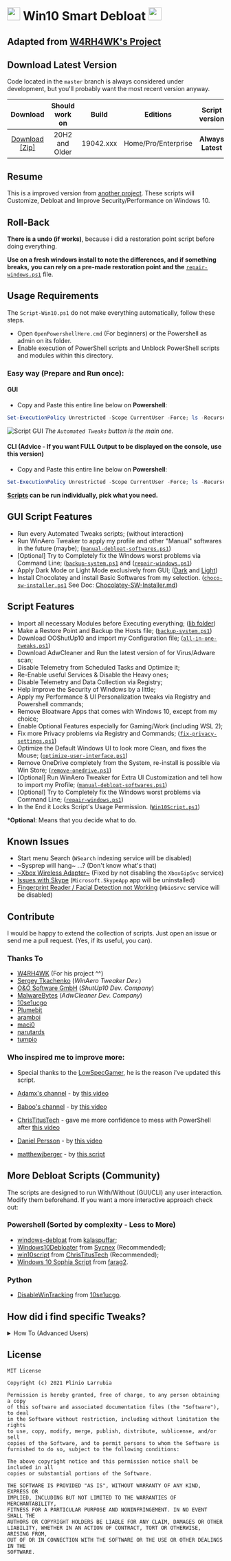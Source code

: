 <h1>
    <img width=30px src="./lib/images/Windows-10-logo.png"> Win10 Smart Debloat 
    <img width=30px src="./lib/images/PowerShell-icon.png">
</h1>

## Adapted from [W4RH4WK's Project](https://github.com/W4RH4WK/Debloat-Windows-10)

## Download Latest Version

Code located in the `master` branch is always considered under development,
but you'll probably want the most recent version anyway.

|    Download    | Should work on |   Build   |      Editions     | Script version |
|:--------------:|:--------------:|:---------:|:-----------------:|:--------------:|
| [Download [Zip]](https://github.com/LeDragoX/Win10SmartDebloat/archive/master.zip) | 20H2 and Older | 19042.xxx |Home/Pro/Enterprise| **Always Latest** |

## Resume

This is a improved version from [another project](https://github.com/W4RH4WK/Debloat-Windows-10). 
These scripts will Customize, Debloat and Improve Security/Performance on Windows 10.

## Roll-Back

**There is a undo (if works)**, because i did a restoration point script before
doing everything.

**Use on a fresh windows install to note the differences, and if something breaks,**
**you can rely on a pre-made restoration point and the** [`repair-windows.ps1`](./scripts/repair-windows.ps1) file.

## Usage Requirements

The `Script-Win10.ps1` do not make everything automatically, follow these steps.

- Open `OpenPowershellHere.cmd` (For beginners) or the Powershell as admin on its folder.
- Enable execution of PowerShell scripts and Unblock PowerShell scripts and modules within this directory.

### Easy way (Prepare and Run once):

#### GUI

- Copy and Paste this entire line below on **Powershell**:
```Powershell
Set-ExecutionPolicy Unrestricted -Scope CurrentUser -Force; ls -Recurse *.ps*1 | Unblock-File; .\"Win10ScriptGUI.ps1"
```
![Script GUI](./lib/images/Script-GUI.png)
*The `Automated Tweaks` button is the main one.*

#### CLI (Advice - If you want FULL Output to be displayed on the console, use this version)

- Copy and Paste this entire line below on **Powershell**:
```Powershell
Set-ExecutionPolicy Unrestricted -Scope CurrentUser -Force; ls -Recurse *.ps*1 | Unblock-File; .\"Win10Script.ps1"
```

**[Scripts](/scripts) can be run individually, pick what you need.**

## GUI Script Features

- Run every Automated Tweaks scripts; (without interaction)
- Run WinAero Tweaker to apply my profile and other "Manual" softwares in the future (maybe); ([`manual-debloat-softwares.ps1`](./scripts/manual-debloat-softwares.ps1))
- [Optional] Try to Completely fix the Windows worst problems via Command Line; ([`backup-system.ps1`](./scripts/backup-system.ps1) and ([`repair-windows.ps1`](./scripts/repair-windows.ps1))
- Apply Dark Mode or Light Mode exclusively from GUI; ([Dark](./utils/dark-theme.reg) and [Light](./utils/light-theme.reg))
- Install Chocolatey and install Basic Softwares from my selection. ([`choco-sw-installer.ps1`](./scripts/choco-sw-installer.ps1) See Doc: [Chocolatey-SW-Installer.md](./lib/docs/Chocolatey-SW-Installer.md))

## Script Features

- Import all necessary Modules before Executing everything; ([lib folder](lib/))
- Make a Restore Point and Backup the Hosts file; ([`backup-system.ps1`](./scripts/backup-system.ps1))
- Download OOShutUp10 and import my Configuration file; ([`all-in-one-tweaks.ps1`](./scripts/all-in-one-tweaks.ps1))
- Download AdwCleaner and Run the latest version of for Virus/Adware scan;
- Disable Telemetry from Scheduled Tasks and Optimize it;
- Re-Enable useful Services & Disable the Heavy ones;
- Disable Telemetry and Data Collection via Registry;
- Help improve the Security of Windows by a little;
- Apply my Performance & UI Personalization tweaks via Registry and Powershell commands;
- Remove Bloatware Apps that comes with Windows 10, except from my choice;
- Enable Optional Features especially for Gaming/Work (including WSL 2);
- Fix more Privacy problems via Registry and Commands; ([`fix-privacy-settings.ps1`](./scripts/fix-privacy-settings.ps1))
- Optimize the Default Windows UI to look more Clean, and fixes the Mouse; ([`optimize-user-interface.ps1`](./scripts/optimize-user-interface.ps1))
- Remove OneDrive completely from the System, re-install is possible via Win Store; ([`remove-onedrive.ps1`](./scripts/remove-onedrive.ps1))
- [Optional] Run WinAero Tweaker for Extra UI Customization and tell how to import my Profile; ([`manual-debloat-softwares.ps1`](./scripts/manual-debloat-softwares.ps1))
- [Optional] Try to Completely fix the Windows worst problems via Command Line; ([`repair-windows.ps1`](./scripts/repair-windows.ps1))
- In the End it Locks Script's Usage Permission. ([`Win10Script.ps1`](./Win10Script.ps1))

***Optional**: Means that you decide what to do.

## Known Issues 

- Start menu Search (`WSearch` indexing service will be disabled)
- ~Sysprep will hang~ ...? (Don't know what's that)
- [~Xbox Wireless Adapter~](https://github.com/W4RH4WK/Debloat-Windows-10/issues/78) (Fixed by not disabling the `XboxGipSvc` service)
- [Issues with Skype](https://github.com/W4RH4WK/Debloat-Windows-10/issues/79) (`Microsoft.SkypeApp` app will be uninstalled)
- [Fingerprint Reader / Facial Detection not Working](https://github.com/W4RH4WK/Debloat-Windows-10/issues/189) (`WbioSrvc` service will be disabled)

## Contribute

I would be happy to extend the collection of scripts. 
Just open an issue or send me a pull request. (Yes, if its useful, you can).

### Thanks To

- [W4RH4WK](https://github.com/W4RH4WK) (For his project ^^)
- [Sergey Tkachenko](https://winaero.com/) (*WinAero Tweaker Dev.*)
- [O&O Software GmbH](https://www.oo-software.com/en/company) (*ShutUp10 Dev. Company*)
- [MalwareBytes](https://br.malwarebytes.com/company/) (*AdwCleaner Dev. Company*)
- [10se1ucgo](https://github.com/10se1ucgo)
- [Plumebit](https://github.com/Plumebit)
- [aramboi](https://github.com/aramboi)
- [maci0](https://github.com/maci0)
- [narutards](https://github.com/narutards)
- [tumpio](https://github.com/tumpio)

### Who inspired me to improve more:

- Special thanks to the [LowSpecGamer](https://youtu.be/IU5F01oOzQQ?t=324), he is the reason i've updated this script.

- [Adamx's channel](https://www.youtube.com/channel/UCjidjWX76LR1g5yx18NSrLA) - by [this video](https://youtu.be/hQSkPmZRCjc) 
- [Baboo's channel](https://www.youtube.com/user/baboo) - by [this video](https://youtu.be/qWESrvP_uU8)
- [ChrisTitusTech](https://www.youtube.com/channel/UCg6gPGh8HU2U01vaFCAsvmQ) - gave me more confidence to mess with PowerShell after [this video](https://youtu.be/ER27pGt5wH0)
- [Daniel Persson](https://www.youtube.com/channel/UCnG-TN23lswO6QbvWhMtxpA) - by [this video](https://youtu.be/EfrT_Bvgles)
- [matthewjberger](https://gist.github.com/matthewjberger) - by [this script](https://gist.github.com/matthewjberger/2f4295887d6cb5738fa34e597f457b7f)

## More Debloat Scripts (Community)

The scripts are designed to run With/Without (GUI/CLI) any user interaction. Modify them
beforehand. If you want a more interactive approach check out:

### Powershell (Sorted by complexity - Less to More)
- [windows-debloat](https://github.com/kalaspuffar/windows-debloat) from [kalaspuffar](https://github.com/kalaspuffar);
- [Windows10Debloater](https://github.com/Sycnex/Windows10Debloater) from [Sycnex](https://github.com/Sycnex) (Recommended);
- [win10script](https://github.com/ChrisTitusTech/win10script) from [ChrisTitusTech](https://github.com/ChrisTitusTech) (Recommended);
- [Windows 10 Sophia Script](https://github.com/farag2/Windows-10-Sophia-Script) from [farag2](https://github.com/farag2).

### Python
- [DisableWinTracking](https://github.com/10se1ucgo/DisableWinTracking) from [10se1ucgo](https://github.com/10se1ucgo).

## How did i find specific Tweaks?
<details>
    <summary>How To (Advanced Users)</summary>

By using [SysInternal Suite](https://docs.microsoft.com/pt-br/sysinternals/downloads/sysinternals-suite) `Procmon(64).exe`
i could track the `SystemSettings.exe` by filtering it per Process Name, then `Clearing the list (Ctrl + X)`
(But make sure it is `Capturing the Events (Ctrl + E)`) and finally, applying an option of the Windows Configurations
and searching the Registry Key inside `Procmon(64).exe`.

![Grab the current tweak on registry with Procmon64.exe](./lib/images/Grab-the-current-tweak-on-registry-with-Procmon64.png)

After finding the right register Key, you just need to Right-Click and select `Jump To... (Ctrl + J)` to get on its directory.

![Showing on regedit](./lib/images/Showing-on-regedit.png)

</details>

## License

    MIT License

    Copyright (c) 2021 Plínio Larrubia

    Permission is hereby granted, free of charge, to any person obtaining a copy
    of this software and associated documentation files (the "Software"), to deal
    in the Software without restriction, including without limitation the rights
    to use, copy, modify, merge, publish, distribute, sublicense, and/or sell
    copies of the Software, and to permit persons to whom the Software is
    furnished to do so, subject to the following conditions:

    The above copyright notice and this permission notice shall be included in all
    copies or substantial portions of the Software.

    THE SOFTWARE IS PROVIDED "AS IS", WITHOUT WARRANTY OF ANY KIND, EXPRESS OR
    IMPLIED, INCLUDING BUT NOT LIMITED TO THE WARRANTIES OF MERCHANTABILITY,
    FITNESS FOR A PARTICULAR PURPOSE AND NONINFRINGEMENT. IN NO EVENT SHALL THE
    AUTHORS OR COPYRIGHT HOLDERS BE LIABLE FOR ANY CLAIM, DAMAGES OR OTHER
    LIABILITY, WHETHER IN AN ACTION OF CONTRACT, TORT OR OTHERWISE, ARISING FROM,
    OUT OF OR IN CONNECTION WITH THE SOFTWARE OR THE USE OR OTHER DEALINGS IN THE
    SOFTWARE.